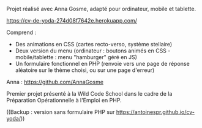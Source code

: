 Projet réalisé avec Anna Gosme, adapté pour ordinateur, mobile et tablette.
 
https://cv-de-yoda-274d08f7642e.herokuapp.com/

Comprend :
- Des animations en CSS (cartes recto-verso, système stellaire)
- Deux version du menu (ordinateur : boutons animés en CSS - mobile/tablette : menu "hamburger" géré en JS)
- Un formulaire fonctionnel en PHP (renvoie vers une page de réponse aléatoire sur le thème choisi, ou sur une page d'erreur)

  

Anna : https://github.com/AnnaGosme

Premier projet présenté à la Wild Code School dans le cadre de la Préparation Opérationnelle à l'Emploi en PHP.

((Backup : version sans formulaire PHP sur https://antoinespr.github.io/cv-yoda/))
